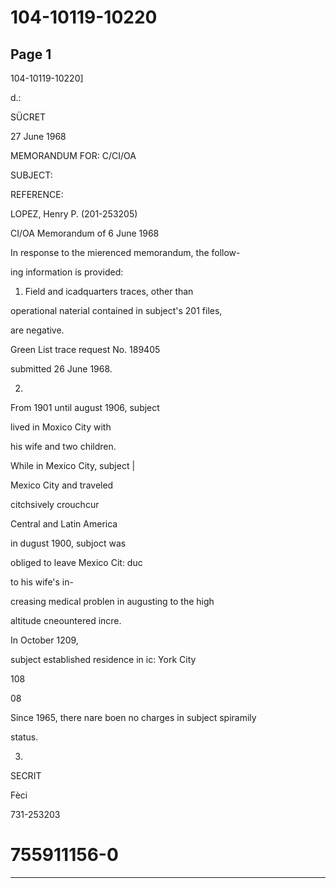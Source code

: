 # 104-10119-10220

## Page 1

104-10119-10220]

d.:

SÜCRET

27 June 1968

MEMORANDUM FOR: C/CI/OA

SUBJECT:

REFERENCE:

LOPEZ, Henry P. (201-253205)

CI/OA Memorandum of 6 June 1968

In response to the mierenced memorandum, the follow-

ing information is provided:

1. Field and icadquarters traces, other than

operational naterial contained in subject's 201 files,

are negative.

Green List trace request No. 189405

submitted 26 June 1968.

2.

From 1901 until august 1906, subject

lived in Moxico City with

his wife and two children.

While in Mexico City, subject |

Mexico City and traveled

citchsively crouchcur

Central and Latin America

in dugust 1900, subjoct was

obliged to leave Mexico Cit: duc

to his wife's in-

creasing medical problen in augusting to the high

altitude cneountered incre.

In October 1209,

subject established residence in ic: York City

108

08

Since 1965, there nare boen no charges in subject spiramily

status.

03)

SECRIT

Fèci

731-253203

# 755911156-0

---

